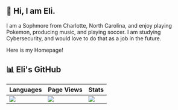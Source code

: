 ## 👋 Hi, I am Eli.

I am a Sophmore from Charlotte, North Carolina, and enjoy playing Pokemon, producing music, and playing soccer. I am studying Cybersecurity, and would love to do that as a job in the future.

Here is my Homepage!


## 📊 Eli's GitHub

| Languages | Page Views | Stats |
|-----------|------------|-------|
| ![](https://github-readme-stats.vercel.app/api/top-langs/?username=elijahorren&layout=compact&langs_count=8&theme=dark) | ![](https://clustrmaps.com/map_v2.png?d=o8OVZBlR6VwusuhjV4r7MSlFM1Q3cuSsNP1Yg-zA_gE&cl=ffffff) | ![](https://github-readme-stats.vercel.app/api?username=elijahorren&count_private=true&show_icons=true&rank_icon=github&theme=dark&include_all_commits=true) |

